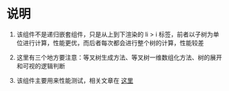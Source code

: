 # 说明

1. 该组件不是递归嵌套组件，只是从上到下渲染的 li > i 标签，前者以子树为单位进行计算，性能更优，而后者每次都会进行整个树的计算，性能较差

2. 这里有三个地方要注意：等叉树生成方法、等叉树一维数组化方法、树的展开和可视的逻辑判断

3. 该组件主要用来性能测试，相关文章在 [这里](https://juejin.im/post/5bf7ca2f6fb9a049a9795a88)